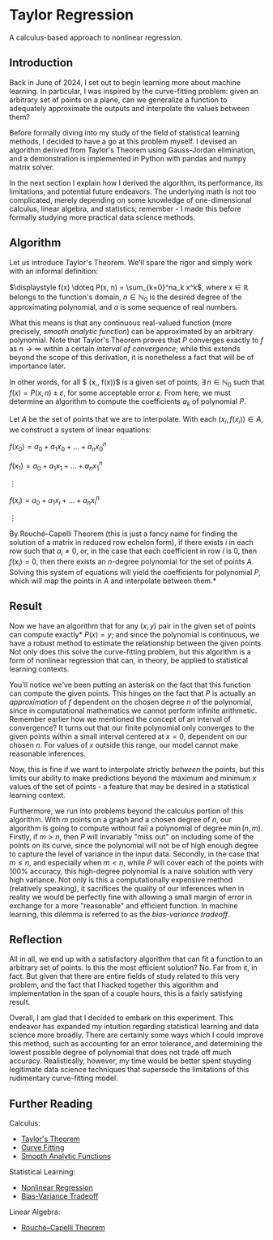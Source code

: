 # Taylor Regression

A calculus-based approach to nonlinear regression.

## Introduction

Back in June of 2024, I set out to begin learning more about machine learning. In particular, I was inspired by the curve-fitting problem: given an arbitrary set of points on a plane, can we generalize a function to adequately approximate the outputs and interpolate the values between them?

Before formally diving into my study of the field of statistical learning methods, I decided to have a go at this problem myself. I devised an algorithm derived from Taylor's Theorem using Gauss-Jordan elimination, and a demonstration is implemented in Python with pandas and numpy matrix solver.

In the next section I explain how I derived the algorithm, its performance, its limitations, and potential future endeavors. The underlying math is not too complicated, merely depending on some knowledge of one-dimensional calculus, linear algebra, and statistics; remember - I made this before formally studying more practical data science methods.

## Algorithm


Let us introduce Taylor's Theorem. We'll spare the rigor and simply work with an informal definition:

$\displaystyle f(x) \doteq P(x, n) = \sum_{k=0}^na_k x^k$, where $x \in \mathbb{R}$ belongs to the function's domain, $n \in \mathbb{N}_0$ is the desired degree of the approximating polynomial, and $a$ is some sequence of real numbers.

What this means is that any continuous real-valued function (more precisely, *smooth analytic function*) can be approximated by an arbitrary polynomial. Note that Taylor's Theorem proves that $P$ converges exactly to $f$ as $n \to \infty$ within a certain *interval of convergence*; while this extends beyond the scope of this derivation, it is nonetheless a fact that will be of importance later.

In other words, for all $ (x,\, f(x))$ is a given set of points,  $\exists \,n \in \mathbb{N}_0$ such that $f(x) = P(x,n) \pm \varepsilon$, for some acceptable error $\varepsilon$. From here, we must determine an algorithm to compute the coefficients $a_k$ of polynomial $P$.

Let $A$ be the set of points that we are to interpolate. With each $(x_i, f(x_i)) \in A$, we construct a system of linear equations:

$f(x_0) = a_0+a_1x_0 + \dots + a_nx_0^n$

$f(x_1) = a_0+a_1x_1 + \dots + a_nx_1^n$

$\vdots$

$f(x_i) = a_0+a_1x_i + \dots + a_nx_i^n$

$\vdots$

By Rouché–Capelli Theorem (this is just a fancy name for finding the solution of a matrix in reduced row echelon form), if there exists $i$ in each row such that $a_i \neq 0$, or, in the case that each coefficient in row $i$ is $0$, then $f(x_i)=0$, then there exists an $n$-degree polynomial for the set of points $A$. Solving this system of equations will yield the coefficients for polynomial $P$, which will map the points in $A$ and interpolate between them.\*

## Result

Now we have an algorithm that for any $(x,\, y)$ pair in the given set of points can compute exactly\* $P(x) = y$; and since the polynomial is continuous, we have a robust method to estimate the relationship between the given points. Not only does this solve the curve-fitting problem, but this algorithm is a form of nonlinear regression that can, in theory, be applied to statistical learning contexts.

You'll notice we've been putting an asterisk on the fact that this function can compute the given points. This hinges on the fact that $P$ is actually an *approximation* of $f$ dependent on the chosen degree $n$ of the polynomial, since in computational mathematics we cannot perform infinite arithmetic. Remember earlier how we mentioned the concept of an interval of convergence? It turns out that our finite polynomial only converges to the given points within a small interval centered at $x=0$, dependent on our chosen $n$. For values of $x$ outside this range, our model cannot make reasonable inferences.

Now, this is fine if we want to interpolate strictly *between* the points, but this limits our ability to make predictions beyond the maximum and minimum $x$ values of the set of points - a feature that may be desired in a statistical learning context.

Furthermore, we run into problems beyond the calculus portion of this algorithm. With $m$ points on a graph and a chosen degree of $n$, our algorithm is going to compute without fail a polynomial of degree $\min(n,\,m)$. Firstly, if $m >n$, then $P$ will invariably "miss out" on including some of the points on its curve, since the polynomial will not be of high enough degree to capture the level of variance in the input data. Secondly, in the case that $m \leq n$, and especially when $m < n$, while $P$ will cover each of the points with 100% accuracy, this high-degree polynomial is a naive solution with very high variance. Not only is this a computationally expensive method (relatively speaking), it sacrifices the quality of our inferences when in reality we would be perfectly fine with allowing a small margin of error in exchange for a more "reasonable" and efficient function. In machine learning, this dilemma is referred to as the *bias-variance tradeoff*.

## Reflection

All in all, we end up with a satisfactory algorithm that can fit a function to an arbitrary set of points. Is this the most efficient solution? No. Far from it, in fact. But given that there are entire fields of study related to this very problem, and the fact that I hacked together this algorithm and implementation in the span of a couple hours, this is a fairly satisfying result.

Overall, I am glad that I decided to embark on this experiment. This endeavor has expanded my intuition regarding statistical learning and data science more broadly. There are certainly some ways which I could improve this method, such as accounting for an error tolerance, and determining the lowest possible degree of polynomial that does not trade off much accuracy. Realistically, however, my time would be better spent stuyding legitimate data science techniques that supersede the limitations of this rudimentary curve-fitting model.

## Further Reading

Calculus:
- [Taylor's Theorem](https://en.wikipedia.org/wiki/Taylor_series)
- [Curve Fitting](https://math.libretexts.org/Courses/Angelo_State_University/Mathematical_Computing_with_Python/3%3A_Interpolation_and_Curve_Fitting/3.1%3A_Introduction_to_Interpolation_and_Curve_Fitting)
- [Smooth Analytic Functions](https://math.stackexchange.com/questions/874820/what-is-the-difference-between-the-terms-smooth-analytical-and-continuous)

Statistical Learning:
- [Nonlinear Regression](https://en.wikipedia.org/wiki/Nonlinear_regression)
- [Bias-Variance Tradeoff](https://en.wikipedia.org/wiki/Bias%E2%80%93variance_tradeoff)

Linear Algebra:
- [Rouché–Capelli Theorem](https://en.wikipedia.org/wiki/Rouch%C3%A9%E2%80%93Capelli_theorem)
